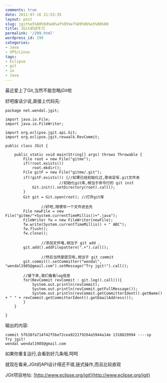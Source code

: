 ```yaml
---
comments: true
date: 2011-07-16 21:53:35
layout: post
slug: jgit%e5%88%9d%e8%af%95%e7%89%9b%e5%88%80
title: JGit初试牛刀
permalink: '/299.html'
wordpress_id: 299
categories:
- Java
- VPS/Linux
tags:
- Eclipse
- git
- io
- Java
---
```


最近爱上了Git,当然不能忽略jGit啦

好吧废话少说,直接上代码先:

    
    
    package net.wendal.jgit;
    
    import java.io.File;
    import java.io.FileWriter;
    
    import org.eclipse.jgit.api.Git;
    import org.eclipse.jgit.revwalk.RevCommit;
    
    public class JGit {
    
    	public static void main(String[] args) throws Throwable {
    		File root = new File("gitme");
    		if(!root.exists())
    			root.mkdir();
    		File gitF = new File("gitme/.git");
    		if(!gitF.exists()) {//如果已经初始化过,那肯定有.git文件夹
                            //初始化git库,相当于命令行的 git init
    			Git.init().setDirectory(root).call();
    		}
    		Git git = Git.open(root); //打开git库
    		
                    //好吧,随便写一个文件进去先
    		File newFile = new File("gitme/"+System.currentTimeMillis()+".java");
    		FileWriter fw = new FileWriter(newFile);
    		fw.write(System.currentTimeMillis() + " ABC");
    		fw.flush();
    		fw.close();
    		
                    //添加文件咯,相当于 git add .
    		git.add().addFilepattern(".+").call();
    
                    //然后当然是提交啦,相当于 git commit
    		git.commit().setCommitter("wendal", "wendal1985@gmail.com").setMessage("Try jgit!").call();
    		
    		//接下来,我们看看log信息
    		for(RevCommit revCommit : git.log().call()){
    			System.out.println(revCommit);
    			System.out.println(revCommit.getFullMessage());
    			System.out.println(revCommit.getCommitterIdent().getName() + " " + revCommit.getCommitterIdent().getEmailAddress());
    		}
    	}
    
    }
    



输出的内容:

    
    
    commit 5fb38fa714f42f5be72cea9221f9264a5944a14e 1310829994 ----sp
    Try jgit!
    wendal wendal1985@gmail.com
    



如果你重复运行,会看到好几条哦,呵呵

就现在看来,JGit的API设计得还不错,链式操作,而且比较直观

JGit项目地址: [http://www.eclipse.org/jgit](http://www.eclipse.org/jgit)
